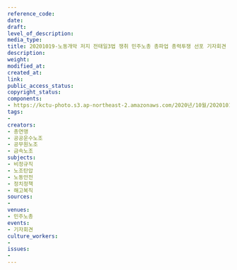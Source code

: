 ```yaml
---
reference_code: 
date: 
draft: 
level_of_description: 
media_type: 
title: 20201019-노동개악 저지 전태일3법 쟁취 민주노총 총파업 총력투쟁 선포 기자회견
description: 
weight: 
modified_at: 
created_at: 
link: 
public_access_status: 
copyright_status: 
components:
- https://kctu-photo.s3.ap-northeast-2.amazonaws.com/2020년/10월/20201019-노동개악+저지+전태일3법+쟁취+민주노총+총파업+총력투쟁+선포+기자회견/_W5D0114.JPG
tags:
- 
creators:
- 총연맹
- 공공운수노조
- 공무원노조
- 금속노조
subjects:
- 비정규직
- 노조탄압
- 노동안전
- 정치정책
- 해고복직
sources:
- 
venues:
- 민주노총
events:
- 기자회견
culture_workers:
- 
issues:
- 
---
```


